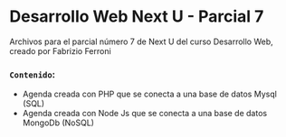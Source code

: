 # Desarrollo Web Next U - Parcial 7

Archivos para el parcial número 7 de Next U del curso Desarrollo Web, creado por Fabrizio Ferroni

### `Contenido`:
* Agenda creada con PHP que se conecta a una base de datos Mysql (SQL)
* Agenda creada con Node Js que se conecta a una base de datos MongoDb (NoSQL)

